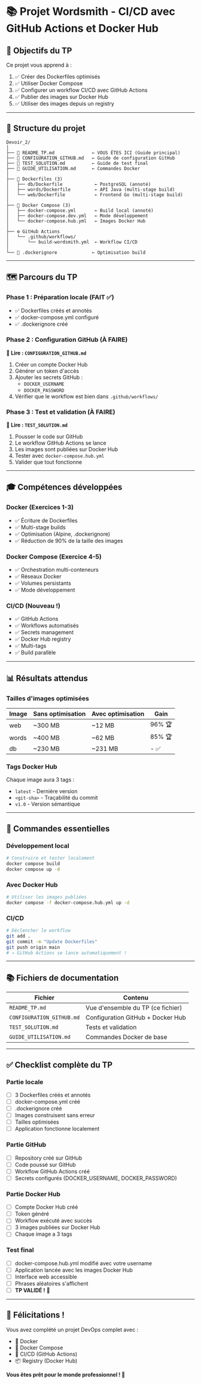 # 📚 Projet Wordsmith - CI/CD avec GitHub Actions et Docker Hub

## 🎯 Objectifs du TP

Ce projet vous apprend à :
1. ✅ Créer des Dockerfiles optimisés
2. ✅ Utiliser Docker Compose
3. ✅ Configurer un workflow CI/CD avec GitHub Actions
4. ✅ Publier des images sur Docker Hub
5. ✅ Utiliser des images depuis un registry

---

## 📁 Structure du projet

```
Devoir_2/
│
├── 📄 README_TP.md              ← VOUS ÊTES ICI (Guide principal)
├── 📄 CONFIGURATION_GITHUB.md   ← Guide de configuration GitHub
├── 📄 TEST_SOLUTION.md          ← Guide de test final
├── 📄 GUIDE_UTILISATION.md      ← Commandes Docker
│
├── 🐳 Dockerfiles (3)
│   ├── db/Dockerfile            ← PostgreSQL (annoté)
│   ├── words/Dockerfile         ← API Java (multi-stage build)
│   └── web/Dockerfile           ← Frontend Go (multi-stage build)
│
├── 🎼 Docker Compose (3)
│   ├── docker-compose.yml       ← Build local (annoté)
│   ├── docker-compose.dev.yml   ← Mode développement
│   └── docker-compose.hub.yml   ← Images Docker Hub
│
├── ⚙️ GitHub Actions
│   └── .github/workflows/
│       └── build-wordsmith.yml  ← Workflow CI/CD
│
└── 🚫 .dockerignore             ← Optimisation build

```

---

## 🗺️ Parcours du TP

### Phase 1 : Préparation locale (FAIT ✅)

- ✅ Dockerfiles créés et annotés
- ✅ docker-compose.yml configuré
- ✅ .dockerignore créé

### Phase 2 : Configuration GitHub (À FAIRE)

**📖 Lire : `CONFIGURATION_GITHUB.md`**

1. Créer un compte Docker Hub
2. Générer un token d'accès
3. Ajouter les secrets GitHub :
   - `DOCKER_USERNAME`
   - `DOCKER_PASSWORD`
4. Vérifier que le workflow est bien dans `.github/workflows/`

### Phase 3 : Test et validation (À FAIRE)

**📖 Lire : `TEST_SOLUTION.md`**

1. Pousser le code sur GitHub
2. Le workflow GitHub Actions se lance
3. Les images sont publiées sur Docker Hub
4. Tester avec `docker-compose.hub.yml`
5. Valider que tout fonctionne

---

## 🎓 Compétences développées

### Docker (Exercices 1-3)
- ✅ Écriture de Dockerfiles
- ✅ Multi-stage builds
- ✅ Optimisation (Alpine, .dockerignore)
- ✅ Réduction de 90% de la taille des images

### Docker Compose (Exercice 4-5)
- ✅ Orchestration multi-conteneurs
- ✅ Réseaux Docker
- ✅ Volumes persistants
- ✅ Mode développement

### CI/CD (Nouveau !)
- ✅ GitHub Actions
- ✅ Workflows automatisés
- ✅ Secrets management
- ✅ Docker Hub registry
- ✅ Multi-tags
- ✅ Build parallèle

---

## 📊 Résultats attendus

### Tailles d'images optimisées

| Image | Sans optimisation | Avec optimisation | Gain |
|-------|-------------------|-------------------|------|
| web | ~300 MB | ~12 MB | 96% 🏆 |
| words | ~400 MB | ~62 MB | 85% 🏆 |
| db | ~230 MB | ~231 MB | - ✅ |

### Tags Docker Hub

Chaque image aura 3 tags :
- `latest` - Dernière version
- `<git-sha>` - Traçabilité du commit
- `v1.0` - Version sémantique

---

## 🔧 Commandes essentielles

### Développement local

```bash
# Construire et tester localement
docker compose build
docker compose up -d
```

### Avec Docker Hub

```bash
# Utiliser les images publiées
docker compose -f docker-compose.hub.yml up -d
```

### CI/CD

```bash
# Déclencher le workflow
git add .
git commit -m "Update Dockerfiles"
git push origin main
# → GitHub Actions se lance automatiquement !
```

---

## 📚 Fichiers de documentation

| Fichier | Contenu |
|---------|---------|
| `README_TP.md` | Vue d'ensemble du TP (ce fichier) |
| `CONFIGURATION_GITHUB.md` | Configuration GitHub + Docker Hub |
| `TEST_SOLUTION.md` | Tests et validation |
| `GUIDE_UTILISATION.md` | Commandes Docker de base |

---

## ✅ Checklist complète du TP

### Partie locale
- [ ] 3 Dockerfiles créés et annotés
- [ ] docker-compose.yml créé
- [ ] .dockerignore créé
- [ ] Images construisent sans erreur
- [ ] Tailles optimisées
- [ ] Application fonctionne localement

### Partie GitHub
- [ ] Repository créé sur GitHub
- [ ] Code poussé sur GitHub
- [ ] Workflow GitHub Actions créé
- [ ] Secrets configurés (DOCKER_USERNAME, DOCKER_PASSWORD)

### Partie Docker Hub
- [ ] Compte Docker Hub créé
- [ ] Token généré
- [ ] Workflow exécuté avec succès
- [ ] 3 images publiées sur Docker Hub
- [ ] Chaque image a 3 tags

### Test final
- [ ] docker-compose.hub.yml modifié avec votre username
- [ ] Application lancée avec les images Docker Hub
- [ ] Interface web accessible
- [ ] Phrases aléatoires s'affichent
- [ ] **TP VALIDÉ !** 🎉

---

## 🎉 Félicitations !

Vous avez complété un projet DevOps complet avec :
- 🐳 Docker
- 🎼 Docker Compose
- 🔄 CI/CD (GitHub Actions)
- 📦 Registry (Docker Hub)

**Vous êtes prêt pour le monde professionnel ! 🚀**

